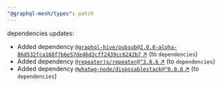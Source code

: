 ```yaml
---
"@graphql-mesh/types": patch
---
```

dependencies updates:
  - Added dependency [`@graphql-hive/pubsub@2.0.0-alpha-86d532fca168f7b6e57de46d3cff2439cc6242b7` ↗︎](https://www.npmjs.com/package/@graphql-hive/pubsub/v/2.0.0) (to `dependencies`)
  - Added dependency [`@repeaterjs/repeater@^3.0.6` ↗︎](https://www.npmjs.com/package/@repeaterjs/repeater/v/3.0.6) (to `dependencies`)
  - Added dependency [`@whatwg-node/disposablestack@^0.0.6` ↗︎](https://www.npmjs.com/package/@whatwg-node/disposablestack/v/0.0.6) (to `dependencies`)
